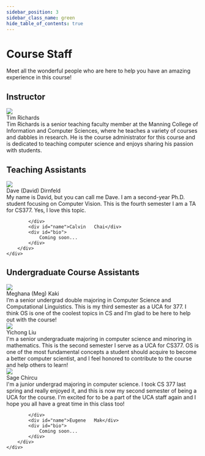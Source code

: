 ```yaml
---
sidebar_position: 3
sidebar_class_name: green
hide_table_of_contents: true
---
```


# Course Staff

Meet all the wonderful people who are here to help you have an amazing experience in this course!

## Instructor

<div class="grid-container">
    <div class="grid-item">
        <div id="person">
            <div id="img">
                <img src="https://github.com/timdrichards.png"/>
            </div>
            <div id="name">Tim Richards</div>
            <div id="bio">
                Tim Richards is a senior teaching faculty member at the Manning College of Information and Computer Sciences, where he teaches a variety of courses and dabbles in research. He is the course administrator for this course and is dedicated to teaching computer science and enjoys sharing his passion with students.
            </div>
        </div>
    </div>  
</div>

## Teaching Assistants

<div class="grid-container">
    <div class="grid-item">
        <div id="person">
            <div id="img">
                <img src="/img/dave.jpeg"/>
            </div>
            <div id="name">Dave (David) Dirnfeld</div>
            <div id="bio">
                My name is David, but you can call me Dave. I am a second-year Ph.D. student focusing on Computer Vision. This is the fourth semester I am a TA for CS377. Yes, I love this topic.
            </div>
        </div>
    </div>  
    <div class="grid-item">
        <div id="person">
            <div id="img">
                
            </div>
            <div id="name">Calvin	Chai</div>
            <div id="bio">
                Coming soon...
            </div>
        </div>
    </div>  
</div>

## Undergraduate Course Assistants

<div class="grid-container">
    <div class="grid-item">
        <div id="person">
            <div id="img">
                <img src="/img/meg.jpg"/>
            </div>
            <div id="name">Meghana (Meg) Kaki</div>
            <div id="bio">
                I’m a senior undergrad double majoring in Computer Science and Computational Linguistics. This is my third semester as a UCA for 377. I think OS is one of the coolest topics in CS and I’m glad to be here to help out with the course!
            </div>
        </div>
    </div>  
    <div class="grid-item">
        <div id="person">
            <div id="img">
                <img src="/img/yichong.jpg"/>
            </div>
            <div id="name">Yichong Liu</div>
            <div id="bio">
                I'm a senior undergraduate majoring in computer science and minoring in mathematics. This is the second semester I serve as a UCA for CS377. OS is one of the most fundamental concepts a student should acquire to become a better computer scientist, and I feel honored to contribute to the course and help others to learn!
            </div>
        </div>
    </div>  
    <div class="grid-item">
        <div id="person">
            <div id="img">
                <img src="/img/sage.jpg"/>
            </div>
            <div id="name">Sage Chircu</div>
            <div id="bio">
                I'm a junior undergrad majoring in computer science. I took CS 377 last spring and really enjoyed it, and this is now my second semester of being a UCA for the course. I'm excited for to be a part of the UCA staff again and I hope you all have a great time in this class too!
            </div>
        </div>
    </div>  
    <div class="grid-item">
        <div id="person">
            <div id="img">
                
            </div>
            <div id="name">Eugene	Mak</div>
            <div id="bio">
                Coming soon...
            </div>
        </div>
    </div>  
</div>